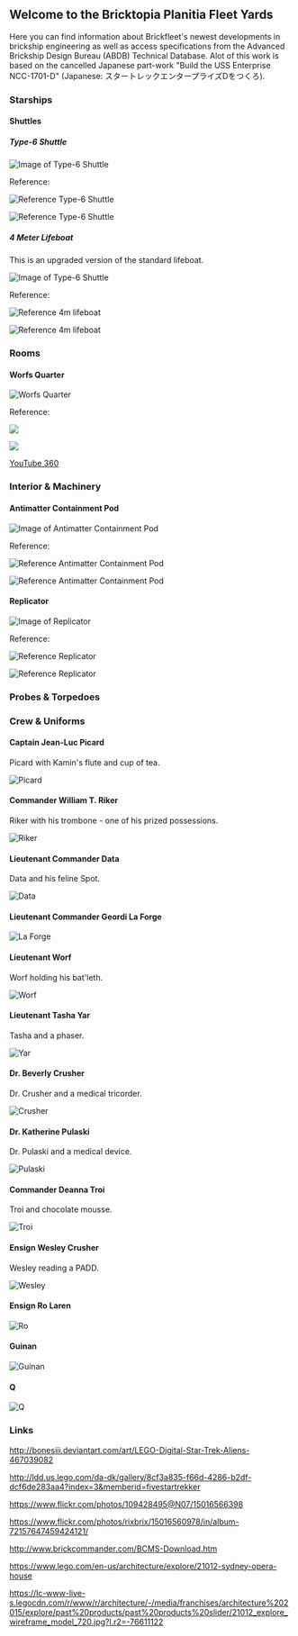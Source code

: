 ## Welcome to the Bricktopia Planitia Fleet Yards

Here you can find information about Brickfleet's newest developments in brickship engineering as well as access specifications from the Advanced Brickship Design Bureau (ABDB) Technical Database. Alot of this work is based on the cancelled Japanese part-work "Build the USS Enterprise NCC-1701-D" (Japanese: スタートレックエンタープライズDをつくろ).

### Starships

#### Shuttles ####

##### Type-6 Shuttle #####

![Image of Type-6 Shuttle](https://raw.githubusercontent.com/m2mmbp/bricktopia-planitia/master/Models/Type-6%20Shuttle.jpg)

Reference:

![Reference Type-6 Shuttle](http://pre02.deviantart.net/cd49/th/pre/f/2015/040/1/3/type_6_shuttlecraft_ortho__new__by_unusualsuspex-d8h7rwi.jpg)

![Reference Type-6 Shuttle](http://employees.csbsju.edu/rsorensen/modelcitizen/trekships/shuttlecraft/type6_foreq.jpg)

##### 4 Meter Lifeboat #####

This is an upgraded version of the standard lifeboat.

![Image of Type-6 Shuttle](https://raw.githubusercontent.com/m2mmbp/bricktopia-planitia/master/Models/TNG_Lifeboat01a.lxf.png)

Reference:

![Reference 4m lifeboat](https://raw.githubusercontent.com/m2mmbp/bricktopia-planitia/master/reference/4m_standard_lifeboat_02.png)

![Reference 4m lifeboat](https://68.media.tumblr.com/864865c228d0b03e721a0fdd3ebe4572/tumblr_o6koghwzZv1rzu2xzo1_1280.jpg)

### Rooms ###

#### Worfs Quarter ####

![Worfs Quarter](https://raw.githubusercontent.com/m2mmbp/bricktopia-planitia/master/Models/TNG_Worfs_Quarter02.lxf.png)

Reference:

![](https://raw.githubusercontent.com/m2mmbp/bricktopia-planitia/master/reference/worfs_quarter_deckplan.png)

![](http://img14.deviantart.net/785c/i/2015/010/1/c/ncc_1701_d_worf_s_quarters_by_bobye2-d8dctyj.jpg)

[YouTube 360](https://www.youtube.com/watch?v=FSb_zge4qL4)

### Interior & Machinery ###

#### Antimatter Containment Pod ####

![Image of Antimatter Containment Pod](https://raw.githubusercontent.com/m2mmbp/bricktopia-planitia/master/Models/TNG_Antimatter_Containment_Pod.jpg)

Reference:

![Reference Antimatter Containment Pod](http://img05.deviantart.net/07c6/i/2014/139/9/e/antimatter_containment_pod_tech_readout_by_unusualsuspex-d7iuhmh.jpg)

![Reference Antimatter Containment Pod](https://s-media-cache-ak0.pinimg.com/564x/b1/48/43/b148436ebcff747ffefdd2d417c99890.jpg)

#### Replicator ####

![Image of Replicator](https://raw.githubusercontent.com/m2mmbp/bricktopia-planitia/master/Models/TNG_Replicator.lxf.png)

Reference:

![Reference Replicator](https://mythcreants.com/wp-content/uploads/2015/06/food-replicator.jpg)

![Reference Replicator](http://images.mentalfloss.com/sites/default/files/Screen-Shot-2012-12-05-at-2.48.51-PM-565x305_4.png)

### Probes & Torpedoes ###

### Crew & Uniforms ###

#### Captain Jean-Luc Picard ####

Picard with Kamin's flute and cup of tea.

![Picard](https://raw.githubusercontent.com/m2mmbp/bricktopia-planitia/master/Models/TNG_Picard.lxf.png)

#### Commander William T. Riker ####

Riker with his trombone - one of his prized possessions.

![Riker](https://raw.githubusercontent.com/m2mmbp/bricktopia-planitia/master/Models/TNG_Riker.lxf.png)

#### Lieutenant Commander Data ####

Data and his feline Spot.

![Data](https://raw.githubusercontent.com/m2mmbp/bricktopia-planitia/master/Models/TNG_Data.lxf.png)

#### Lieutenant Commander Geordi La Forge ####

![La Forge](https://raw.githubusercontent.com/m2mmbp/bricktopia-planitia/master/Models/TNG_LaForge.lxf.png)

#### Lieutenant Worf ####

Worf holding his bat'leth.

![Worf](https://raw.githubusercontent.com/m2mmbp/bricktopia-planitia/master/Models/TNG_Worf.lxf.png)

#### Lieutenant Tasha Yar ####

Tasha and a phaser.

![Yar](https://raw.githubusercontent.com/m2mmbp/bricktopia-planitia/master/Models/TNG_Yar.lxf.png)

#### Dr. Beverly Crusher ####

Dr. Crusher and a medical tricorder.

![Crusher](https://raw.githubusercontent.com/m2mmbp/bricktopia-planitia/master/Models/TNG_Crusher.lxf.png)

#### Dr. Katherine Pulaski ####

Dr. Pulaski and a medical device.

![Pulaski](https://raw.githubusercontent.com/m2mmbp/bricktopia-planitia/master/Models/TNG_Pulaski.lxf.png)

#### Commander Deanna Troi ####

Troi and chocolate mousse.

![Troi](https://raw.githubusercontent.com/m2mmbp/bricktopia-planitia/master/Models/TNG_Troi.lxf.png)

#### Ensign Wesley Crusher ####

Wesley reading a PADD.

![Wesley](https://raw.githubusercontent.com/m2mmbp/bricktopia-planitia/master/Models/TNG_Wesley.lxf.png)

#### Ensign Ro Laren ####

![Ro](https://raw.githubusercontent.com/m2mmbp/bricktopia-planitia/master/Models/TNG_Ro.lxf.png)

#### Guinan ####

![Guinan](https://raw.githubusercontent.com/m2mmbp/bricktopia-planitia/master/Models/TNG_Guinan.lxf.png)

#### Q ####

![Q](https://raw.githubusercontent.com/m2mmbp/bricktopia-planitia/master/Models/TNG_Q.lxf.png)

### Links ###

http://bonesiii.deviantart.com/art/LEGO-Digital-Star-Trek-Aliens-467039082

http://ldd.us.lego.com/da-dk/gallery/8cf3a835-f66d-4286-b2df-dcf6de283aa4?index=3&memberid=fivestartrekker

https://www.flickr.com/photos/109428495@N07/15016566398

https://www.flickr.com/photos/rixbrix/15016560978/in/album-72157647459424121/

http://www.brickcommander.com/BCMS-Download.htm

https://www.lego.com/en-us/architecture/explore/21012-sydney-opera-house

https://lc-www-live-s.legocdn.com/r/www/r/architecture/-/media/franchises/architecture%202015/explore/past%20products/past%20products%20slider/21012_explore_wireframe_model_720.jpg?l.r2=-76611122
